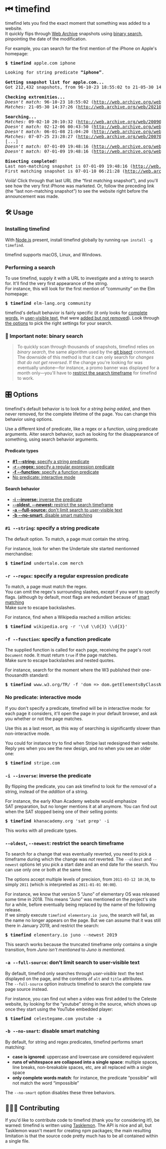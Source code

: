 # ⏮ timefind

timefind lets you find the exact moment that something was added to a website.  
It quickly flips through [Web Archive](https://archive.org/web/) snapshots using [binary search](https://en.wikipedia.org/wiki/Binary_search), pinpointing the date of the modification.

For example, you can search for the first mention of the iPhone on Apple's homepage:

<pre>
<b>$ timefind</b> apple.com iphone
</pre>

<pre>
Looking for string predicate <strong>“iphone”</strong>.

<strong>Getting snapshot list for apple.com...</strong>
Got 212,432 snapshots, from 96-10-23 18:55:02 to 21-05-30 14:37:26.

<strong>Checking extremities...</strong>
<em>Doesn't match:</em> 96-10-23 18:55:02 (<a href="http://web.archive.org/web/19961023165502/http://www.apple.com:80/">http://web.archive.org/web/19961023165502/http://www.apple.com:80/</a>)
<em>Matches:</em> 21-05-30 14:37:26 (<a href="http://web.archive.org/web/20210530123726/https://www.apple.com/">http://web.archive.org/web/20210530123726/https://www.apple.com/</a>)

<strong>Searching...</strong>
<em>Matches:</em> 09-02-10 20:10:32 (<a href="http://web.archive.org/web/20090210191032/http://www.apple.com:80/">http://web.archive.org/web/20090210191032/http://www.apple.com:80/</a>)
<em>Doesn't match:</em> 02-12-06 00:43:50 (<a href="http://web.archive.org/web/20021205234350/http://www.apple.com:80/?">http://web.archive.org/web/20021205234350/http://www.apple.com:80/?</a>)
<em>Doesn't match:</em> 06-01-08 21:04:20 (<a href="http://web.archive.org/web/20060108200420/http://apple.com:80/">http://web.archive.org/web/20060108200420/http://apple.com:80/</a>)
<em>Matches:</em> 07-07-25 23:28:27 (<a href="http://web.archive.org/web/20070725212827/http://www.apple.com/">http://web.archive.org/web/20070725212827/http://www.apple.com/</a>)
[...]
<em>Doesn't match:</em> 07-01-09 19:48:16 (<a href="http://web.archive.org/web/20070109184816/http://www.apple.com/">http://web.archive.org/web/20070109184816/http://www.apple.com/</a>)
<em>Doesn't match:</em> 07-01-09 19:48:16 (<a href="http://web.archive.org/web/20070109184816/http://www.apple.com/">http://web.archive.org/web/20070109184816/http://www.apple.com/</a>)

<strong>Bisecting completed!</strong>
Last non-matching snapshot is 07-01-09 19:48:16 (<a href="http://web.archive.org/web/20070109184816/http://www.apple.com/)">http://web.archive.org/web/20070109184816/http://www.apple.com/)</a>.
First matching snapshot is 07-01-10 06:21:28 (<a href="http://web.archive.org/web/20070110052128/http://www.apple.com:80/)">http://web.archive.org/web/20070110052128/http://www.apple.com:80/)</a>.
</pre>

Voilà! Click through that last URL (the “first matching snapshot”), and you'll see how the very first iPhone was marketed. Or, follow the preceding link (the “last non-matching snapshot”) to see the website right before the announcement was made.

## 🛠 Usage

### Installing timefind

With [Node.js](https://nodejs.org/) present, install timefind globally by running `npm install -g timefind`.

timefind supports macOS, Linux, and Windows.

### Performing a search

To use timefind, supply it with a URL to investigate and a string to search for. It'll find the very first appearance of the string.  
For instance, this will look for the first mention of “community” on the Elm homepage:
<pre>
<b>$ timefind</b> elm-lang.org community
</pre>

timefind's default behavior is fairly specific (it only looks for [complete words](#-b---no-smart-disable-smart-matching), in [user-visible text](#-a---full-source-dont-limit-search-to-user-visible-text), that were [added but not removed](#-i---inverse-inverse-the-predicate)). Look through [the options](#-options) to pick the right settings for your search.

### 💬 Important note: binary search
> To quickly scan through thousands of snapshots, timefind relies on _binary search_, the same algorithm used by the [git bisect](https://git-scm.com/docs/git-bisect) command.  
The downside of this method is that it can only search for _changes that do not get reversed_. If the change you're looking for was eventually undone—for instance, a promo banner was displayed for a month only—you'll have to [restrict the search timeframe](#--oldest---newest-restrict-the-search-timeframe) for timefind to work.

## 🎛 Options

timefind's default behavior is to look for _a string being added_, and then never removed, for the complete lifetime of the page. You can change this behavior using options.

Use a different kind of predicate, like a regex or a function, using predicate arguments. Alter search behavior, such as looking for the disappearance of something, using search behavior arguments.

#### Predicate types

- [**#1 --string:** specify a string predicate](#1---string-specify-a-string-predicate)
- [**-r --regex:** specify a regular expression predicate](#-r---regex-specify-a-regular-expression-predicate)
- [**-f --function:** specify a function predicate](#-f---function-specify-a-function-predicate)
- [No predicate: interactive mode](#no-predicate-interactive-mode)

#### Search behavior

- [**-i --inverse:** inverse the predicate](#-i---inverse-inverse-the-predicate)
- [**--oldest, --newest:** restrict the search timeframe](#--oldest---newest-restrict-the-search-timeframe)
- [**-a --full-source:** don&#39;t limit search to user-visible text](#-a---full-source-dont-limit-search-to-user-visible-text)
- [**-b --no-smart:** disable smart matching](#-b---no-smart-disable-smart-matching)

### `#1 --string`: specify a string predicate

The default option. To match, a page must contain the string.

For instance, look for when the Undertale site started mentionned merchandise:
<pre>
<b>$ timefind</b> undertale.com merch
</pre>

### `-r --regex`: specify a regular expression predicate

To match, a page must match the regex.  
You can omit the regex's surrounding slashes, except if you want to specify flags. (although by default, most flags are redundant because of [smart matching](#-b---no-smart-disable-smart-matching)  
Make sure to escape backslashes.

For instance, find when a Wikipedia reached a million articles:
<pre>
<b>$ timefind</b> wikipedia.org -r '\\d \\d{3} \\d{3}'
</pre>

### `-f --function`: specify a function predicate

The supplied function is called for each page, receiving the page's root `Document` node. It must return `true` if the page matches.  
Make sure to escape backslashes and nested quotes.  

For instance, search for the moment where the W3 published their one-thousandth standard:
<pre>
<b>$ timefind</b> www.w3.org/TR/ -f 'dom => dom.getElementsByClassName("pubdetails").length >= 1000'
</pre>

### No predicate: interactive mode

If you don't specify a predicate, timefind will be in interactive mode: for each page it considers, it'll open the page in your default browser, and ask you whether or not the page matches.

Use this as a last resort, as this way of searching is significantly slower than non-interactive mode.

You could for instance try to find when Stripe last redesigned their website. Reply yes when you see the new design, and no when you see an older one:
<pre>
<b>$ timefind</b> stripe.com
</pre>

### `-i --inverse`: inverse the predicate

By flipping the predicate, you can ask timefind to look for the _removal_ of a string, instead of the _addition_ of a string.

For instance, the early Khan Academy website would emphasize SAT preparation, but no longer mentions it at all anymore. You can find out when the SAT stopped being one of their selling points:
<pre>
<b>$ timefind</b> khanacademy.org 'sat prep' -i
</pre>

This works with all predicate types.

### `--oldest`, `--newest`: restrict the search timeframe

To search for a change that was eventually reverted, you need to pick a timeframe during which the change was _not_ reverted. The `--oldest` and `--newest` options let you pick a start date and an end date for the search. You can use only one or both at the same time.

The options accept multiple levels of precision, from `2011-03-12 10:30`, to simply `2011` (which is interpreted as `2011-01-01 00:00`).

For instance, we know that version 5 “Juno” of elementary OS was released some time in 2018. This means “Juno” was mentioned on the project's site for a while, before eventually being replaced by the name of the following release.  
If we simply execute `timefind elementary.io juno`, the search will fail, as the name no longer appears on the page. But we can assume that it was still there in January 2019, and restrict the search:
<pre>
<b>$ timefind</b> elementary.io juno --newest 2019
</pre>

This search works because the truncated timeframe only contains a single transition, from _Juno isn't mentioned_ to _Juno is mentioned_.

### `-a --full-source`: don't limit search to user-visible text

By default, timefind only searches through _user-visible text_: the text displayed on the page, and the contents of `alt` and `title` attributes.  
The `--full-source` option instructs timefind to search the complete raw page source instead.

For instance, you can find out when a video was first added to the Celeste website, by looking for the “youtube” string in the source, which shows up once they start using the YouTube embedded player:
<pre>
<b>$ timefind</b> celestegame.com youtube -a
</pre>

### `-b --no-smart`: disable smart matching

By default, for string and regex predicates, timefind performs smart matching:
- **case is ignored**: uppercase and lowercase are considered equivalent
- **runs of whitespace are collapsed into a single space**: multiple spaces, line breaks, non-breakable spaces, etc, are all replaced with a single space
- **only complete words match**: for instance, the predicate “possible” will not match the word “impossible”

The `--no-smart` option disables these three behaviors.

## 👩🏿‍💻 Contributing

If you'd like to contribute code to timefind (thank you for considering it!), be warned: timefind is written using [Tasklemon](https://github.com/cykelero/tasklemon). The API is nice and all, but Tasklemon wasn't meant for creating npm packages; the main resulting limitation is that the source code pretty much has to be all contained within a single file.
